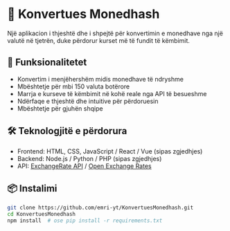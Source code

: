# 💱 Konvertues Monedhash

Një aplikacion i thjeshtë dhe i shpejtë për konvertimin e monedhave nga një valutë në tjetrën, duke përdorur kurset më të fundit të këmbimit.

## 🚀 Funksionalitetet

- Konvertim i menjëhershëm midis monedhave të ndryshme
- Mbështetje për mbi 150 valuta botërore
- Marrja e kurseve të këmbimit në kohë reale nga API të besueshme
- Ndërfaqe e thjeshtë dhe intuitive për përdoruesin
- Mbështetje për gjuhën shqipe

## 🛠️ Teknologjitë e përdorura

- Frontend: HTML, CSS, JavaScript / React / Vue (sipas zgjedhjes)
- Backend: Node.js / Python / PHP (sipas zgjedhjes)
- API: [ExchangeRate API](https://www.exchangerate-api.com/) / [Open Exchange Rates](https://openexchangerates.org/)

## 📦 Instalimi

```bash
git clone https://github.com/emri-yt/KonvertuesMonedhash.git
cd KonvertuesMonedhash
npm install  # ose pip install -r requirements.txt
